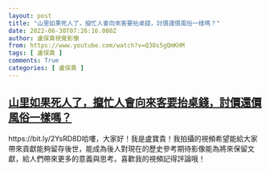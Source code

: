 ```yaml
---
layout: post
title: "山里如果死人了，攛忙人會向來客要抬桌錢，討價還價風俗一樣嗎？"
date: 2022-06-30T07:26:16.000Z
author: 盧保貴視覺影像
from: https://www.youtube.com/watch?v=Q3Os5gQmKHM
tags: [ 盧保貴 ]
comments: True
categories: [ 盧保貴 ]
---
```

<!--1656573976000-->
[山里如果死人了，攛忙人會向來客要抬桌錢，討價還價風俗一樣嗎？](https://www.youtube.com/watch?v=Q3Os5gQmKHM)
------

<div>
https://bit.ly/2YsRD8D哈嘍，大家好！我是盧寶貴！我拍攝的視頻希望能給大家帶來貢獻能夠留存後世，能成為後人對現在的歷史參考期待影像能為將來保留文獻，給人們帶來更多的意義與思考。喜歡我的視頻記得評論哦！
</div>
